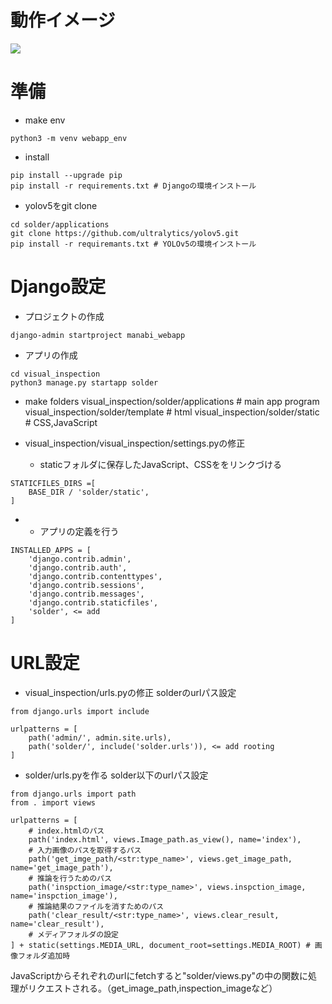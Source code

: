 # 動作イメージ
<img src='../image.png'>

# 準備

- make env
```
python3 -m venv webapp_env
```
- install
```
pip install --upgrade pip
pip install -r requirements.txt # Djangoの環境インストール
```

- yolov5をgit clone
```
cd solder/applications
git clone https://github.com/ultralytics/yolov5.git
pip install -r requiremants.txt # YOLOv5の環境インストール
```


# Django設定

- プロジェクトの作成
```
django-admin startproject manabi_webapp
```
- アプリの作成
```
cd visual_inspection
python3 manage.py startapp solder
```

- make folders
visual_inspection/solder/applications # main app program
visual_inspection/solder/template # html
visual_inspection/solder/static # CSS,JavaScript




- visual_inspection/visual_inspection/settings.pyの修正
    - staticフォルダに保存したJavaScript、CSSををリンクづける

```
STATICFILES_DIRS =[
    BASE_DIR / 'solder/static',
]
```

-   
    - アプリの定義を行う

```
INSTALLED_APPS = [
    'django.contrib.admin',
    'django.contrib.auth',
    'django.contrib.contenttypes',
    'django.contrib.sessions',
    'django.contrib.messages',
    'django.contrib.staticfiles',
    'solder', <= add
]
```

# URL設定
- visual_inspection/urls.pyの修正
solderのurlパス設定
```
from django.urls import include

urlpatterns = [
    path('admin/', admin.site.urls),
    path('solder/', include('solder.urls')), <= add rooting
]
```
- solder/urls.pyを作る
solder以下のurlパス設定
```
from django.urls import path
from . import views

urlpatterns = [
    # index.htmlのパス
    path('index.html', views.Image_path.as_view(), name='index'),
    # 入力画像のパスを取得するパス
    path('get_imge_path/<str:type_name>', views.get_image_path, name='get_image_path'),
    # 推論を行うためのパス
    path('inspction_image/<str:type_name>', views.inspction_image, name='inspction_image'),
    # 推論結果のファイルを消すためのパス
    path('clear_result/<str:type_name>', views.clear_result, name='clear_result'),
    # メディアフォルダの設定
] + static(settings.MEDIA_URL, document_root=settings.MEDIA_ROOT) # 画像フォルダ追加時
```
JavaScriptからそれぞれのurlにfetchすると"solder/views.py"の中の関数に処理がリクエストされる。（get_image_path,inspection_imageなど）
